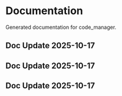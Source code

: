# Documentation

Generated documentation for code_manager.

## Doc Update 2025-10-17

## Doc Update 2025-10-17

## Doc Update 2025-10-17
